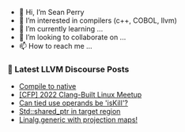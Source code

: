 - 👋 Hi, I’m Sean Perry
- 👀 I’m interested in compilers (c++, COBOL, llvm)
- 🌱 I’m currently learning ...
- 💞️ I’m looking to collaborate on ...
- 📫 How to reach me ...

<!---
s66perry/s66perry is a ✨ special ✨ repository because its `README.md` (this file) appears on your GitHub profile.
You can click the Preview link to take a look at your changes.
--->
### 📕 Latest LLVM Discourse Posts

<!-- DISCOURSE-LLVM:START -->
- [Compile to native](https://discourse.llvm.org/t/compile-to-native/62196#post_6)
- [[CFP] 2022 Clang-Built Linux Meetup](https://discourse.llvm.org/t/cfp-2022-clang-built-linux-meetup/62227#post_1)
- [Can tied use operands be &#39;isKill&#39;?](https://discourse.llvm.org/t/can-tied-use-operands-be-iskill/62143#post_2)
- [Std::shared_ptr in target region](https://discourse.llvm.org/t/std-shared-ptr-in-target-region/60652#post_11)
- [Linalg.generic with projection maps!](https://discourse.llvm.org/t/linalg-generic-with-projection-maps/62225#post_2)
<!-- DISCOURSE-LLVM:END -->

